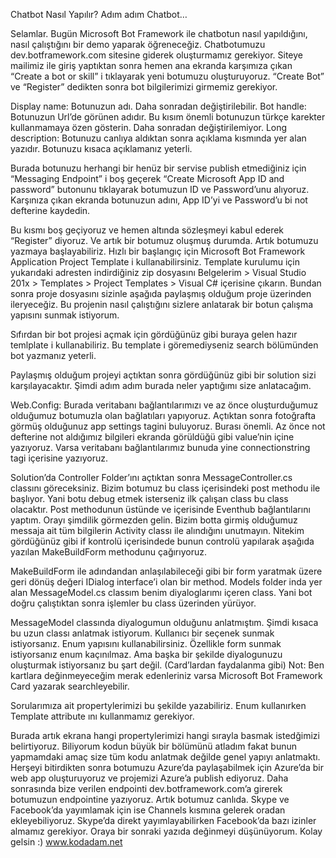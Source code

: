 Chatbot Nasıl Yapılır? Adım adım Chatbot…

Selamlar. Bugün Microsoft Bot Framework ile chatbotun nasıl yapıldığını, nasıl çalıştığını bir demo yaparak öğreneceğiz.
Chatbotumuzu dev.botframework.com sitesine giderek oluşturmamız gerekiyor. Siteye mailimiz ile giriş yaptıktan sonra hemen ana ekranda karşımıza çıkan “Create a bot or skill” i tıklayarak yeni botumuzu oluşturuyoruz. “Create Bot” ve “Register” dedikten sonra bot bilgilerimizi girmemiz gerekiyor.


Display name: Botunuzun adı. Daha sonradan değiştirilebilir.
Bot handle: Botunuzun Url’de görünen adıdır. Bu kısım önemli botunuzun türkçe karekter kullanmamaya özen gösterin. Daha sonradan değiştirilemiyor.
Long description: Botunuzu canlıya aldıktan sonra açıklama kısmında yer alan yazıdır. Botunuzu kısaca açıklamanız yeterli.

Burada botunuzu herhangi bir henüz bir servise publish etmediğiniz için “Messaging Endpoint” i boş geçerek “Create Microsoft App ID and password” butonunu tıklayarak botumuzun ID ve Password’unu alıyoruz.
Karşınıza çıkan ekranda botunuzun adını, App ID’yi ve Password’u bi not defterine kaydedin.

Bu kısmı boş geçiyoruz ve hemen altında sözleşmeyi kabul ederek “Register” diyoruz. Ve artık bir botumuz oluşmuş durumda. Artık botumuzu yazmaya başlayabiliriz.
Hızlı bir başlangıç için Microsoft Bot Framework Application Project Template i kullanabilirsiniz.
Template kurulumu için yukarıdaki adresten indirdiğiniz zip dosyasını Belgelerim > Visual Studio 201x > Templates > Project Templates > Visual C# içerisine çıkarın.
Bundan sonra proje dosyasını sizinle aşağıda paylaşmış olduğum proje üzerinden ileryeceğiz. Bu projenin nasıl çalıştığını sizlere anlatarak bir botun çalışma yapısını sunmak istiyorum.

Sıfırdan bir bot projesi açmak için gördüğünüz gibi buraya gelen hazır temlplate i kullanabiliriz. Bu template i göremediyseniz search bölümünden bot yazmanız yeterli.

Paylaşmış olduğum projeyi açtıktan sonra gördüğünüz gibi bir solution sizi karşılayacaktır. Şimdi adım adım burada neler yaptığımı size anlatacağım.

Web.Config: Burada veritabanı bağlantılarımızı ve az önce oluşturduğumuz olduğumuz botumuzla olan bağlatıları yapıyoruz. Açtıktan sonra fotoğrafta görmüş olduğunuz app settings tagini buluyoruz. Burası önemli. Az önce not defterine not aldığımız bilgileri ekranda görüldüğü gibi value’nin içine yazıyoruz. Varsa veritabanı bağlantılarımız bunuda yine connectionstring tagi içerisine yazıyoruz.

Solution’da Controller Folder’ını açtıktan sonra MessageController.cs classını göreceksiniz. Bizim botumuz bu class içerisindeki post methodu ile başlıyor. Yani botu debug etmek isterseniz ilk çalışan class bu class olacaktır. Post methodunun üstünde ve içerisinde Eventhub bağlantılarını yaptım. Orayı şimdilik görmezden gelin. Bizim botta girmiş olduğumuz messaja ait tüm bilgilerin Activity classı ile alındığını unutmayın. Nitekim gördüğünüz gibi if kontrolü içerisindede bunun controlü yapılarak aşağıda yazılan MakeBuildForm methodunu çağırıyoruz.

MakeBuildForm ile adındandan anlaşılabileceği gibi bir form yaratmak üzere geri dönüş değeri IDialog interface’i olan bir method. Models folder inda yer alan MessageModel.cs classım benim diyaloglarımı içeren class. Yani bot doğru çalıştıktan sonra işlemler bu class üzerinden yürüyor.

MessageModel classında diyalogumun olduğunu anlatmıştım. Şimdi kısaca bu uzun classı anlatmak istiyorum. Kullanıcı bir seçenek sunmak istiyorsanız. Enum yapısını kullanabilirsiniz. Özellikle form sunmak istiyorsanız enum kaçınılmaz. Ama başka bir şekilde diyalogunuzu oluşturmak istiyorsanız bu şart değil. (Card’lardan faydalanma gibi)
Not: Ben kartlara değinmeyeceğim merak edenleriniz varsa Microsoft Bot Framework Card yazarak searchleyebilir.

Sorularımıza ait propertylerimizi bu şekilde yazabiliriz. Enum kullanırken Template attribute ını kullanmamız gerekiyor.

Burada artık ekrana hangi propertylerimizi hangi sırayla basmak istedğimizi belirtiyoruz. Biliyorum kodun büyük bir bölümünü atladım fakat bunun yapmamdaki amaç size tüm kodu anlatmak değilde genel yapıyı anlatmaktı.
Herşeyi bitirdikten sonra botumuzu Azure’da paylaşabilmek için Azure’da bir web app oluşturuyoruz ve projemizi Azure’a publish ediyoruz. Daha sonrasında bize verilen endpointi dev.botframework.com’a girerek botumuzun endpointine yazıyoruz. Artık botumuz canlıda.
Skype ve Facebook’da yayımlamak için ise Channels kısmına gelerek oradan ekleyebiliyoruz. Skype’da direkt yayımlayabilirken Facebook’da bazı izinler almamız gerekiyor. Oraya bir sonraki yazıda değinmeyi düşünüyorum. Kolay gelsin :)
www.kodadam.net
